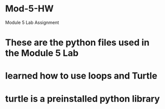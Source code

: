 # Mod-5-HW
Module 5 Lab Assignment
# These are the python files used in the Module 5 Lab
# learned how to use loops and Turtle
# turtle is a preinstalled python library 
